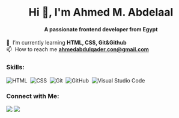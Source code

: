 <!-- ![MasterHead]() -->
<h1 align="center">Hi 👋, I'm Ahmed M. Abdelaal</h1>
<h4 align="center">A passionate frontend developer from Egypt</h4>
<!-- ![I'm Ahmed M. Abdelaal]() -->

  🌱 &nbsp;I’m currently learning **HTML, CSS, Git&Github**\
  📫 &nbsp;How to reach me **ahmedabdulqader.con@gmail.com**

### Skills:
![HTML](https://img.shields.io/badge/-HTML-353535?style=flat-square&logo=HTML5&logoColor=white)&nbsp;
![CSS](https://img.shields.io/badge/-CSS-2b2b2b?style=flat&logo=CSS3&logoColor=white)&nbsp;
![Git](https://img.shields.io/badge/-Git-353535?style=for-the-badge&logo=git)&nbsp;
![GitHub](https://img.shields.io/badge/-GitHub-353535?style=for-the-badge&logo=github)&nbsp;
![Visual Studio Code](https://img.shields.io/badge/-Visual%20Studio%20Code-353535?style=for-the-badge&logo=visual-studio-code&logoColor=007ACC)&nbsp;

<!-- ![JavaScript](https://img.shields.io/badge/-JavaScript-05122A?style=flat&logo=javascript)&nbsp;
![Bootstrap](https://img.shields.io/badge/-Bootstrap-05122A?style=flat&logo=bootstrap&logoColor=563D7C)\
![React](https://img.shields.io/badge/-React-05122A?style=flat&logo=react)&nbsp;
![Node.js](https://img.shields.io/badge/-Node.js-05122A?style=flat&logo=node.js)&nbsp;
![Python](https://img.shields.io/badge/-Python-05122A?style=flat&logo=python)&nbsp;
![C](https://img.shields.io/badge/-C-05122A?style=flat&logo=C&logoColor=A8B9CC)&nbsp;
![C++](https://img.shields.io/badge/-C++-05122A?style=flat&logo=C%2B%2B&logoColor=00599C)&nbsp;
![Django](https://img.shields.io/badge/-Django-05122A?style=flat&logo=django&logoColor=092E20)&nbsp;
![Flask](https://img.shields.io/badge/-Flask-05122A?style=flat&logo=flask)&nbsp; -->

### Connect with Me:

<p align="left">
<a href="mailto:ahmedabdulqader.con@gmail.com"><img src="https://img.shields.io/badge/-Gmail-2b2b2b?style=for-the-badge&logo=Gmail&logoColor=white"/></a>
<a href="https://linkedin.com/in/"><img src="https://img.shields.io/badge/-Linkedin-2b2b2b?style=for-the-badge&logo=Linkedin&logoColor=white"/></a>
<!-- <a href="https://instagram.com/"><img src="https://img.shields.io/badge/-@adityavs__-E4405F?style=flat&logo=Instagram&logoColor=white"/></a>
<a href="https://facebook.com/"><img src="https://img.shields.io/badge/-@AVS1508-1877F2?style=flat&logo=Facebook&logoColor=white"/></a>
<a href="https://www.pinterest.ca/"><img src="https://img.shields.io/badge/-@AVS1508-BD081C?style=flat&logo=Pinterest&logoColor=white"/></a>
<a href="https://www.behance.net/"><img src="https://img.shields.io/badge/-@AVS1508-1769FF?style=flat&logo=Behance&logoColor=white"/></a>
<a href=""><img src="https://img.shields.io/badge/-adityavsingh.com-3423A6?style=flat&logo=Google-Chrome&logoColor=white"/></a> -->
</p>

